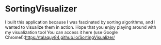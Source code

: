 # SortingVisualizer
I built this application because I was fascinated by sorting algorithms, and I wanted to visualize them in action. Hope that you enjoy playing around with my visualization tool You can access it here (use Google Chrome!):https://talaquy84.github.io/SortingVisualizer/
